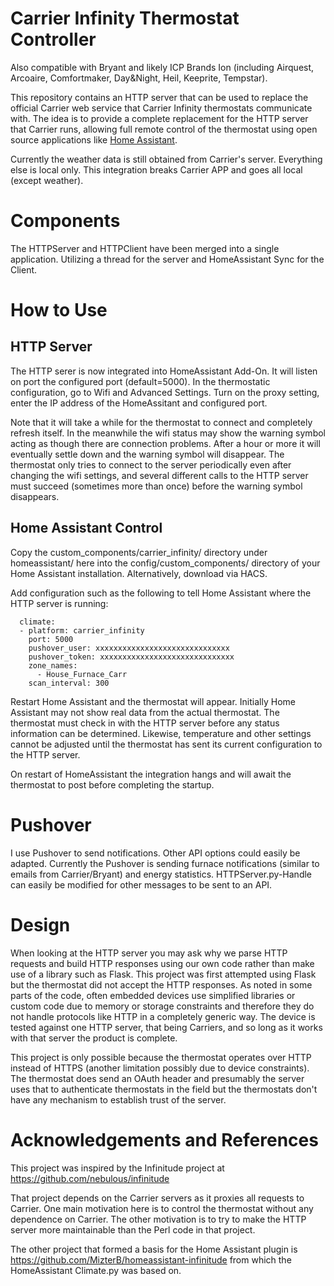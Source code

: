 # Carrier Infinity Thermostat Controller

Also compatible with Bryant and likely ICP Brands Ion (including Airquest, Arcoaire, 
Comfortmaker, Day&Night, Heil, Keeprite, Tempstar).

This repository contains an HTTP server that can be used to replace the official
Carrier web service that Carrier Infinity thermostats communicate with.  The
idea is to provide a complete replacement for the HTTP server that Carrier runs,
allowing full remote control of the thermostat using open source applications like
[Home Assistant](https://www.home-assistant.io/).

Currently the weather data is still obtained from Carrier's server. Everything else
is local only. This integration breaks Carrier APP and goes all local (except weather).

# Components

The HTTPServer and HTTPClient have been merged into a single application. Utilizing a 
thread for the server and HomeAssistant Sync for the Client.

# How to Use

## HTTP Server

The HTTP serer is now integrated into HomeAssistant Add-On. It will listen on 
port the configured port (default=5000).  In the thermostatic configuration, 
go to Wifi and Advanced Settings. Turn on the proxy setting, enter the IP address 
of the HomeAssitant and configured port.

Note that it will take a while for the thermostat to connect
and completely refresh itself.  In the meanwhile the wifi status may show the
warning symbol acting as though there are connection problems.  After a hour
or more it will eventually settle down and the warning symbol will disappear.
The thermostat only tries to connect to the server periodically even after
changing the wifi settings, and several different calls to the HTTP server
must succeed (sometimes more than once) before the warning symbol disappears.

## Home Assistant Control

Copy the custom_components/carrier_infinity/ directory under homeassistant/ 
here into the config/custom_components/ directory of your Home Assistant 
installation. Alternatively, download via HACS.

Add configuration such as the following to tell Home Assistant where the HTTP server
is running:

      climate:
      - platform: carrier_infinity
        port: 5000
        pushover_user: xxxxxxxxxxxxxxxxxxxxxxxxxxxxxx
        pushover_token: xxxxxxxxxxxxxxxxxxxxxxxxxxxxxx
        zone_names:
          - House_Furnace_Carr
        scan_interval: 300

Restart Home Assistant and the thermostat will appear.  Initially Home Assistant
may not show real data from the actual thermostat.  The thermostat must check in
with the HTTP server before any status information can be determined.  Likewise,
temperature and other settings cannot be adjusted until the thermostat has sent
its current configuration to the HTTP server.

On restart of HomeAssistant the integration hangs and will await the thermostat 
to post before completing the startup.

# Pushover

I use Pushover to send notifications. Other API options could easily be adapted.
Currently the Pushover is sending furnace notifications (similar to emails from 
Carrier/Bryant) and energy statistics. HTTPServer.py-Handle can easily be modified
for other messages to be sent to an API.

# Design

When looking at the HTTP server you may ask why we parse HTTP requests and build
HTTP responses using our own code rather than make use of a library such as Flask.
This project was first attempted using Flask but the thermostat did not accept
the HTTP responses.  As noted in some parts of the code, often embedded devices
use simplified libraries or custom code due to memory or storage constraints and
therefore they do not handle protocols like HTTP in a completely generic way.
The device is tested against one HTTP server, that being Carriers, and so long
as it works with that server the product is complete.

This project is only possible because the thermostat operates over HTTP instead
of HTTPS (another limitation possibly due to device constraints).  The thermostat
does send an OAuth header and presumably the server uses that to authenticate
thermostats in the field but the thermostats don't have any mechanism to
establish trust of the server.

# Acknowledgements and References

This project was inspired by the Infinitude project at
https://github.com/nebulous/infinitude

That project depends on the Carrier servers as it proxies all requests to Carrier.
One main motivation here is to control the thermostat without any dependence on
Carrier.  The other motivation is to try to make the HTTP server more maintainable
than the Perl code in that project.

The other project that formed a basis for the Home Assistant plugin is
https://github.com/MizterB/homeassistant-infinitude from which the HomeAssistant 
Climate.py was based on.
